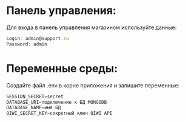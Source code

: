 # Панель управления:
Для входа в панель управления магазином используйте данные:
```js
Login: admin@support.ru
Password: admin
```
# Переменные среды:
Создайте файл .env в корне приложения и запишите переменные:
```js
SESSION_SECRET=secret
DATABASE_URI=подключение к БД MONGODB
DATABASE_NAME=имя БД
QIWI_SECRET_KEY=секретный ключ QIWI API
```